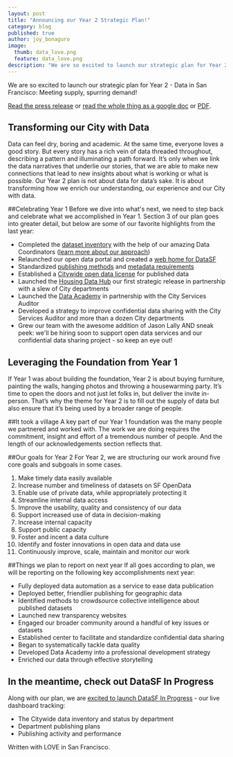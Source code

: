 ```yaml
---
layout: post
title: "Announcing our Year 2 Strategic Plan!"
category: blog
published: true
author: joy_bonaguro
image:
  thumb: data_love.png
  feature: data_love.png
description: "We are so excited to launch our strategic plan for Year 2 - Data in San Francisco: Meeting supply, spurring demand!"
---
```


We are so excited to launch our strategic plan for Year 2 - Data in San Francisco: Meeting supply, spurring demand!

[Read the press release](http://www.sfmayor.org/index.aspx?recordid=927&page=846) or [read the whole thing as a google doc](https://docs.google.com/document/d/1mqunsT9wXRt-mBbOmY3WcEJmsWSpMOISotZ1WHZ1_IU/edit?usp=sharing) or [PDF](https://drive.google.com/uc?export=download&id=0B-65Qm9J0m0WTExmWnVaZVBNNTA).

## Transforming our City with Data
Data can feel dry, boring and academic. At the same time, everyone loves a good story. But every story has a rich vein of data threaded throughout, describing a pattern and illuminating a path forward. It’s only when we link the data narratives that underlie our stories, that we are able to make new connections that lead to new insights about what is working or what is possible. Our Year 2 plan is not about data for data’s sake. It is about transforming how we enrich our understanding, our experience and our City with data.

##Celebrating Year 1
Before we dive into what's next, we need to step back and celebrate what we accomplished in Year 1. Section 3 of our plan goes into greater detail, but below are some of our favorite highlights from the last year:

 - Completed the [dataset inventory](https://data.sfgov.org/City-Management-and-Ethics/Dataset-Inventory/y8fp-fbf5) with the help of our amazing Data Coordinators ([learn more about our approach](http://datasf.org/blog/5-ways-to-scale-mountain-of-data/))
 - Relaunched our open data portal and created a [web home for DataSF](http://datasf.org/blog/building-lighter-and-faster/)
 - Standardized [publishing methods](http://datasf.org/publishing/) and [metadata requirements](http://datasf.org/blog/u-heart-metadata/)
 - Established a [Citywide open data license](http://datasf.org/blog/data-license-liberation-day/) for published data
 - Launched the [Housing Data Hub](http://housing.datasf.org/) our first strategic release in partnership with a slew of City departments
 - Launched the [Data Academy](http://datasf.org/academy/) in partnership with the City Services Auditor
 - Developed a strategy to improve confidential data sharing
with the City Services Auditor and more than a dozen City departments
 - Grew our team with the awesome addition of Jason Lally AND sneak peek: we'll be hiring soon to support open data services and our confidential data sharing project - so keep an eye out!


## Leveraging the Foundation from Year 1
If Year 1 was about building the foundation, Year 2 is about buying furniture, painting the walls, hanging photos and throwing a housewarming party. It’s time to open the doors and not just let folks in, but deliver the invite in-person. That’s why the theme for Year 2 is to fill out the supply of data but also ensure that it’s being used by a broader range of people.

##It took a village
A key part of our Year 1 foundation was the many people we partnered and worked with. The work we are doing requires the commitment, insight and effort of a tremendous number of people. And the length of our acknowledgements section reflects that.

##Our goals for Year 2
For Year 2, we are structuring our work around five core goals and subgoals in some cases.

 1. Make timely data easily available
   1. Increase number and timeliness of datasets on SF OpenData
   2. Enable use of private data, while appropriately protecting it
   3. Streamline internal data access
 2. Improve the usability, quality and consistency of our data
 3. Support increased use of data in decision-making
   1. Increase internal capacity
   2. Support public capacity
   3. Foster and incent a data culture
 4. Identify and foster innovations in open data and data use
 5. Continuously improve, scale, maintain and monitor our work 

##Things we plan to report on next year
If all goes according to plan, we will be reporting on the following key accomplishments next year:

 - Fully deployed data automation as a service to ease data publication
 - Deployed better, friendlier publishing for geographic data
 - Identified methods to crowdsource collective intelligence about published datasets
 - Launched new transparency websites
 - Engaged our broader community around a handful of key issues or datasets
 - Established center to facilitate and standardize confidential data sharing
 - Began to systematically tackle data quality
 - Developed Data Academy into a professional development strategy
 - Enriched our data through effective storytelling

## In the meantime, check out DataSF In Progress
Along with our plan, we are <a href="{{site.baseurl}}/progress">excited to launch DataSF In Progress</a> - our live dashboard tracking:

 - The Citywide data inventory and status by department
 - Department publishing plans
 - Publishing activity and performance

Written with LOVE in San Francisco.

